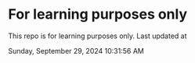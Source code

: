 # For learning purposes only
This repo is for learning purposes only.
Last updated at

Sunday, September 29, 2024 10:31:56 AM

